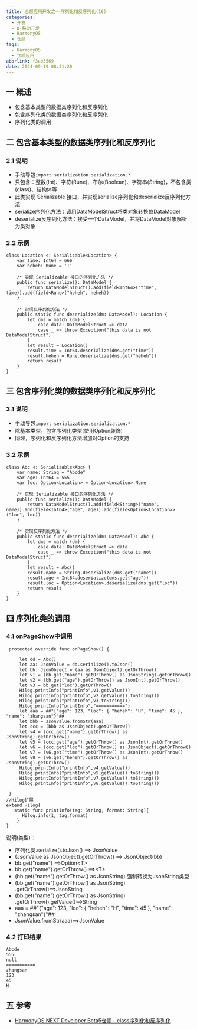 ```yaml
---
title: 仓颉应用开发之——序列化和反序列化(16)
categories:
  - 开发
  - D-移动开发
  - HarmonyOS
  - 仓颉  
tags:
  - HarmonyOS
  - 仓颉应用
abbrlink: f3ab3569
date: 2024-09-19 08:31:20
---
```

## 一 概述

* 包含基本类型的数据类序列化和反序列化
* 包含序列化类的数据类序列化和反序列化
* 序列化类的调用

<!--more-->

## 二 包含基本类型的数据类序列化和反序列化

### 2.1 说明

* 手动导包`import serialization.serialization.*`
* 只包含：整数(Int)、字符(Rune)、布尔(Boolean)、字符串(String)，不包含类(class)、结构体等
* 此类实现 Serializable 接口，并实现serialize序列化和deserialize反序列化方法
* serialize序列化方法：调用DataModelStruct将类对象转换位DataModel
* deserialize反序列化方法：接受一个DataModel，并将DataModel对象解析为类对象

### 2.2 示例

```
class Location <: Serializable<Location> {
    var time: Int64 = 666
    var heheh: Rune = 'T'

    /* 实现 Serializable 接口的序列化方法 */
    public func serialize(): DataModel {
        return DataModelStruct().add(field<Int64>("time", time)).add(field<Rune>("heheh", heheh))
    }

    /* 实现反序列化方法 */
    public static func deserialize(dm: DataModel): Location {
        let dms = match (dm) {
            case data: DataModelStruct => data
            case _ => throw Exception("this data is not DataModelStruct")
        }
        let result = Location()
        result.time = Int64.deserialize(dms.get("time"))
        result.heheh = Rune.deserialize(dms.get("heheh"))
        return result
    }
}
```

## 三 包含序列化类的数据类序列化和反序列化

### 3.1 说明

* 手动导包`import serialization.serialization.*`
* 除基本类型，包含序列化类型(使用Option装饰)
* 同理，序列化和反序列化方法增加对Option的支持

### 3.2 示例

```
class Abc <: Serializable<Abc> {
    var name: String = "Abcde"
    var age: Int64 = 555
    var loc: Option<Location> = Option<Location>.None

    /* 实现 Serializable 接口的序列化方法 */
    public func serialize(): DataModel {
        return DataModelStruct().add(field<String>("name", name)).add(field<Int64>("age", age)).add(field<Option<Location>>("loc", loc))
    }

    /* 实现反序列化方法 */
    public static func deserialize(dm: DataModel): Abc {
        let dms = match (dm) {
            case data: DataModelStruct => data
            case _ => throw Exception("this data is not DataModelStruct")
        }
        let result = Abc()
        result.name = String.deserialize(dms.get("name"))
        result.age = Int64.deserialize(dms.get("age"))
        result.loc = Option<Location>.deserialize(dms.get("loc"))
        return result
    }
}
```

## 四 序列化类的调用

### 4.1 onPageShow中调用

```
 protected override func onPageShow() {

     let dd = Abc()
     let aa: JsonValue = dd.serialize().toJson()
     let bb: JsonObject = (aa as JsonObject).getOrThrow()
     let v1 = (bb.get("name").getOrThrow() as JsonString).getOrThrow()
     let v2 = (bb.get("age").getOrThrow() as JsonInt).getOrThrow()
     let v3 = bb.get("loc").getOrThrow()
     Hilog.printInfo("printInfo",v1.getValue())
     Hilog.printInfo("printInfo",v2.getValue().toString())
     Hilog.printInfo("printInfo",v3.toString())
     Hilog.printInfo("printInfo","===========")
     let aaa = ##"{"age": 123, "loc": { "heheh": "H", "time": 45 }, "name": "zhangsan"}"##
     let bbb = JsonValue.fromStr(aaa)
     let ccc = (bbb as JsonObject).getOrThrow()
     let v4 = (ccc.get("name").getOrThrow() as JsonString).getOrThrow()
     let v5 = (ccc.get("age").getOrThrow() as JsonInt).getOrThrow()
     let v6 = (ccc.get("loc").getOrThrow() as JsonObject).getOrThrow()
     let v7 = (v6.get("time").getOrThrow() as JsonInt).getOrThrow()
     let v8 = (v6.get("heheh").getOrThrow() as JsonString).getOrThrow()
     Hilog.printInfo("printInfo",v4.getValue())
     Hilog.printInfo("printInfo",v5.getValue().toString())
     Hilog.printInfo("printInfo",v7.getValue().toString())
     Hilog.printInfo("printInfo",v8.getValue().toString())

 }
//Hilog扩展
extend Hilog{
   static func printInfo(tag: String, format: String){
      Hilog.info(1, tag,format)
    }
}
```

说明(类型)：

* 序列化类.serialize().toJson() ==> JsonValue
* (JsonValue as JsonObject).getOrThrow() ==> JsonObject(bb)
* bb.get("name") ==>Option\<T>
* bb.get("name").getOrThrow() ==>\<T>
* (bb.get("name").getOrThrow() as JsonString) 强制转换为JsonString类型
* (bb.get("name").getOrThrow() as JsonString) .getOrThrow()==>JsonString
* (bb.get("name").getOrThrow() as JsonString) .getOrThrow().getValue()==>String
* aaa = ##"{"age": 123, "loc": { "heheh": "H", "time": 45 }, "name": "zhangsan"}"##
* JsonValue.fromStr(aaa)==>JsonValue

### 4.2 打印结果

```
Abcde
555
null
===========
zhangsan
123
45
H
```

## 五 参考

* [HarmonyOS NEXT Developer Beta5仓颉—class序列化和反序列化](https://developer.huawei.com/consumer/cn/doc/cangjie-guides-V5/serialize_and_deserialize_class-V5)